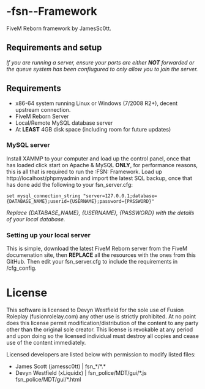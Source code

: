 # -fsn--Framework
FiveM Reborn framework by JamesSc0tt.

## Requirements and setup
*If you are running a server, ensure your ports are either **NOT** forwarded or the queue system has been confiugured to only allow you to join the server.*

## Requirements
- x86-64 system running Linux or Windows (7/2008 R2+), decent upstream connection.
- FiveM Reborn Server
- Local/Remote MySQL database server
- At **LEAST** 4GB disk space (including room for future updates) 

### MySQL server
Install XAMMP to your computer and load up the control panel, once that has loaded click start on Apache & MySQL **ONLY**, for performance reasons, this is all that is required to run the :FSN: Framework.
Load up http://localhost/phpmyadmin and import the latest SQL backup, once that has done add the following to your fsn_server.cfg:
```
set mysql_connection_string "server=127.0.0.1;database={DATABASE_NAME};userid={USERNAME};password={PASSWORD}"
```
*Replace {DATABASE_NAME}, {USERNAME}, {PASSWORD} with the details of your local database.*

### Setting up your local server
This is simple, download the latest FiveM Reborn server from the FiveM documenation site, then **REPLACE** all the resources with the ones from this GitHub. Then edit your fsn_server.cfg to include the requirements in /cfg_config.


# License
This software is licensed to Devyn Westfield for the sole use of Fusion Roleplay (fusionrolelay.com) any other use is strictly prohibited.
At no point does this license permit modification/distribution of the content to any party other than the original sole creator.
This license is revokable at any period and upon doing so the licensed individual must destroy all copies and cease use of the content immediately.

Licensed developers are listed below with permission to modify listed files:
- James Scott (jamessc0tt) | fsn_\*/\*.\*
- Devyn Westfield (xLiquidx) | fsn_police/MDT/gui/\*.js fsn_police/MDT/gui/\*.html
